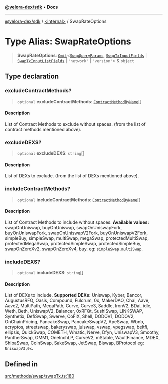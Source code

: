 [**@velora-dex/sdk**](../../README.md) • **Docs**

***

[@velora-dex/sdk](../../globals.md) / [\<internal\>](../README.md) / SwapRateOptions

# Type Alias: SwapRateOptions

> **SwapRateOptions**: [`Omit`](Omit.md)\<[`SwapQueryParams`](SwapQueryParams.md), [`SwapTxInputFields`](SwapTxInputFields.md) \| [`SwapTxInputListFields`](SwapTxInputListFields.md) \| `"network"` \| `"version"`\> & `object`

## Type declaration

### excludeContractMethods?

> `optional` **excludeContractMethods**: [`ContractMethodByName`](../../type-aliases/ContractMethodByName.md)[]

#### Description

List of Contract Methods to exclude without spaces. (from the list of contract methods mentioned above).

### excludeDEXS?

> `optional` **excludeDEXS**: `string`[]

#### Description

List of DEXs to exclude. (from the list of DEXs mentioned above).

### includeContractMethods?

> `optional` **includeContractMethods**: [`ContractMethodByName`](../../type-aliases/ContractMethodByName.md)[]

#### Description

List of Contract Methods to include without spaces. **Available values:** swapOnUniswap, buyOnUniswap, swapOnUniswapFork, buyOnUniswapFork, swapOnUniswapV2Fork, buyOnUniswapV2Fork, simpleBuy, simpleSwap, multiSwap, megaSwap, protectedMultiSwap, protectedMegaSwap, protectedSimpleSwap, protectedSimpleBuy, swapOnZeroXv2, swapOnZeroXv4, buy. eg: `simpleSwap,multiSwap`.

### includeDEXS?

> `optional` **includeDEXS**: `string`[]

#### Description

List of DEXs to include. **Supported DEXs:** Uniswap, Kyber, Bancor, AugustusRFQ, Oasis, Compound, Fulcrum, 0x, MakerDAO, Chai, Aave, Aave2, MultiPath, MegaPath, Curve, Curve3, Saddle, IronV2, BDai, idle, Weth, Beth, UniswapV2, Balancer, 0xRFQt, SushiSwap, LINKSWAP, Synthetix, DefiSwap, Swerve, CoFiX, Shell, DODOV1, DODOV2, OnChainPricing, PancakeSwap, PancakeSwapV2, ApeSwap, Wbnb, acryptos, streetswap, bakeryswap, julswap, vswap, vpegswap, beltfi, ellipsis, QuickSwap, COMETH, Wmatic, Nerve, Dfyn, UniswapV3, Smoothy, PantherSwap, OMM1, OneInchLP, CurveV2, mStable, WaultFinance, MDEX, ShibaSwap, CoinSwap, SakeSwap, JetSwap, Biswap, BProtocol eg: `UniswapV3,0x`.

## Defined in

[src/methods/swap/swapTx.ts:180](https://github.com/paraswap/paraswap-sdk/blob/master/src/methods/swap/swapTx.ts#L180)
